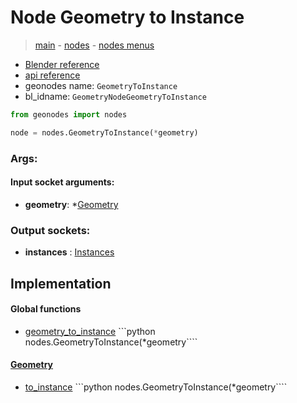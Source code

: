 # Node Geometry to Instance

> [main](../structure.md) - [nodes](nodes.md) - [nodes menus](nodes_menus.md)

- [Blender reference](https://docs.blender.org/manual/en/latest/modeling/geometry_nodes/geometry/geometry_to_instance.html)
- [api reference](https://docs.blender.org/api/current/bpy.types.GeometryNodeGeometryToInstance.html)
- geonodes name: `GeometryToInstance`
- bl_idname: `GeometryNodeGeometryToInstance`

```python
from geonodes import nodes

node = nodes.GeometryToInstance(*geometry)
```

### Args:

#### Input socket arguments:

- **geometry**: *[Geometry](Geometry.md)

### Output sockets:

- **instances** : [Instances](Instances.md)

## Implementation

#### Global functions

 - [geometry_to_instance](A.md#geometry_to_instance) ```python nodes.GeometryToInstance(*geometry````
#### [Geometry](Geometry.md)

 - [to_instance](Geometry.md#to_instance) ```python nodes.GeometryToInstance(*geometry````
